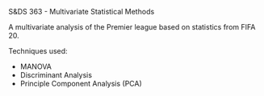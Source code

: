 S&amp;DS 363 - Multivariate Statistical Methods

A multivariate analysis of the Premier league based on statistics from FIFA 20. 

Techniques used:
- MANOVA
- Discriminant Analysis
- Principle Component Analysis (PCA)
